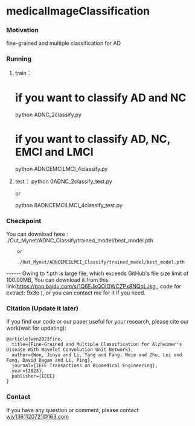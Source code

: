 # medicalImageClassification


### Motivation
fine-grained and multiple classification for AD


### Running
1. train：
   # if you want to classify AD and NC
   python ADNC_2classify.py
      
   # if you want to classify AD, NC, EMCI and LMCI
   python ADNCEMCILMCI_4classify.py
   

2. test：
   python 0ADNC_2classify_test.py
   
   or
   
   python 8ADNCEMCILMCI_4classify_test.py
   

### Checkpoint   
You can download here :
        ./Out_Mynet/ADNC_Classify/trained_model/best_model.pth
        
        or
        
        ./Out_Mynet/ADNCEMCILMCI_Classify/trained_model/best_model.pth
        
   ------ Owing to *.pth is large file, which exceeds GitHub's file size limit of 100.00MB, You can download it from this link(https://pan.baidu.com/s/1Q6EJkQOlOWCZPx8NQqLJkg , code for extract: 9x3o ), or you can contact me for it if you need.

### Citation (Update it later)

If you find our code or our paper useful for your research, please cite our work(wait for updating):

```
@article{wen2023fine,
  title={Fine-Grained and Multiple Classification for Alzheimer's Disease With Wavelet Convolution Unit Network},
  author={Wen, Jinyu and Li, Yang and Fang, Meie and Zhu, Lei and Feng, David Dagan and Li, Ping},
  journal={IEEE Transactions on Biomedical Engineering},
  year={2023},
  publisher={IEEE}
}

```

### Contact

If you have any question or comment, please contact wjy1361120721@163.com
